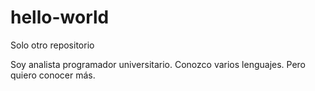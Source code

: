 # hello-world
Solo otro repositorio

Soy analista programador universitario. Conozco varios lenguajes. Pero quiero conocer más.
